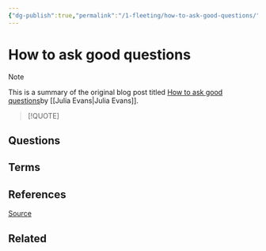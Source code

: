 ```yaml
---
{"dg-publish":true,"permalink":"/1-fleeting/how-to-ask-good-questions/","created":"2023-09-06T13:09:56.201-05:00","updated":"2023-09-08T06:33:23.039-05:00"}
---
```


# How to ask good questions

> [!NOTE]
> This is a summary of the original blog post titled [How to ask good questions](https://jvns.ca/blog/good-questions/)by [[Julia Evans\|Julia Evans]].

> [!QUOTE]

## Questions
## Terms
## References
[Source](https://jvns.ca/blog/good-questions/)
## Related